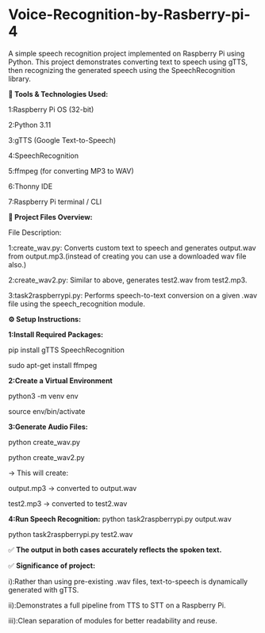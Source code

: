 # Voice-Recognition-by-Rasberry-pi-4

A simple speech recognition project implemented on Raspberry Pi using Python. This project demonstrates converting text to speech using gTTS, then recognizing the generated speech using the SpeechRecognition library.


**🔧 Tools & Technologies Used:**

1:Raspberry Pi OS (32-bit)

2:Python 3.11

3:gTTS (Google Text-to-Speech)

4:SpeechRecognition

5:ffmpeg (for converting MP3 to WAV)

6:Thonny IDE

7:Raspberry Pi terminal / CLI

**📁 Project Files Overview:**

File Description:

   1:create_wav.py: Converts custom text to speech and generates output.wav from output.mp3.(instead of creating you can use a downloaded wav file also.)
   
   2:create_wav2.py: Similar to above, generates test2.wav from test2.mp3.
   
   3:task2raspberrypi.py: Performs speech-to-text conversion on a given .wav file using the speech_recognition module.
   

**⚙️ Setup Instructions:**

**1:Install Required Packages:**

pip install gTTS SpeechRecognition

sudo apt-get install ffmpeg

**2:Create a Virtual Environment**

python3 -m venv env

source env/bin/activate

**3:Generate Audio Files:**

python create_wav.py

python create_wav2.py

-> This will create:

output.mp3 → converted to output.wav

test2.mp3 → converted to test2.wav

**4:Run Speech Recognition:**
python task2raspberrypi.py output.wav

python task2raspberrypi.py test2.wav

✅ **The output in both cases accurately reflects the spoken text.**

✅ **Significance of project:**

i):Rather than using pre-existing .wav files, text-to-speech is dynamically generated with gTTS.

ii):Demonstrates a full pipeline from TTS to STT on a Raspberry Pi.

iii):Clean separation of modules for better readability and reuse.
